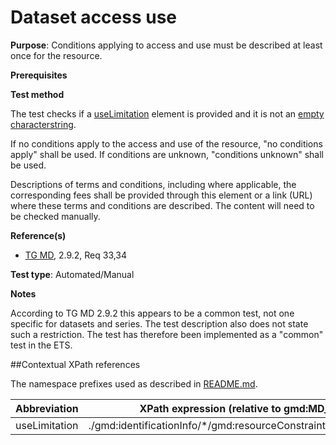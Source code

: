# Dataset access use

**Purpose**: Conditions applying to access and use must be described at least once for the resource.

**Prerequisites**

**Test method**

The test checks if a [useLimitation](#useLimitation) element is provided and it is not an [empty characterstring](http://inspire.ec.europa.eu/id/ats/metadata/1.3/iso-19115-19119/README#emptychar).

If no conditions apply to the access and use of the resource, "no conditions apply" shall be used. If conditions are unknown, "conditions unknown" shall be used.

Descriptions of terms and conditions, including where applicable, the corresponding fees shall be provided through this element or a link (URL) where these terms and conditions are described. The content will need to be checked manually.

**Reference(s)**	 

* [TG MD](http://inspire.ec.europa.eu/id/ats/metadata/1.3/iso-19115-19119/README#ref_TG_MD), 2.9.2, Req 33,34

**Test type**: Automated/Manual

**Notes**

According to TG MD 2.9.2 this appears to be a common test, not one specific for datasets and series. The test description also does not state such a restriction. The test has therefore been implemented as a "common" test in the ETS.

##Contextual XPath references

The namespace prefixes used as described in [README.md](http://inspire.ec.europa.eu/id/ats/metadata/1.3/iso-19115-19119/README#namespaces).

Abbreviation                                   |  XPath expression (relative to gmd:MD_Metadata)
-----------------------------------------------| -------------------------------------------------------------------------
<a name="useLimitation"></a> useLimitation  | ./gmd:identificationInfo/\*/gmd:resourceConstraints/\*/gmd:useLimitation

